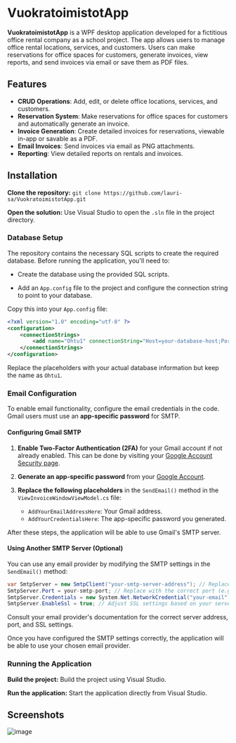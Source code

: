 # VuokratoimistotApp

**VuokratoimistotApp** is a WPF desktop application developed for a fictitious office rental company as a school project. The app allows users to manage office rental locations, services, and customers. Users can make reservations for office spaces for customers, generate invoices, view reports, and send invoices via email or save them as PDF files.

## Features

- **CRUD Operations**: Add, edit, or delete office locations, services, and customers.
- **Reservation System**: Make reservations for office spaces for customers and automatically generate an invoice.
- **Invoice Generation**: Create detailed invoices for reservations, viewable in-app or savable as a PDF.
- **Email Invoices**: Send invoices via email as PNG attachments.
- **Reporting**: View detailed reports on rentals and invoices.

## Installation

**Clone the repository:** `git clone https://github.com/lauri-sa/VuokratoimistotApp.git`

**Open the solution:** Use Visual Studio to open the `.sln` file in the project directory.

### Database Setup

The repository contains the necessary SQL scripts to create the required database. Before running the application, you'll need to:

- Create the database using the provided SQL scripts.

- Add an `App.config` file to the project and configure the connection string to point to your database.

Copy this into your `App.config` file:

```xml
<?xml version="1.0" encoding="utf-8" ?>
<configuration>
    <connectionStrings>
        <add name="Ohtu1" connectionString="Host=your-database-host;Port=3306;Database=your-database-name;Uid=your-username;pwd=your-password;" />
    </connectionStrings>
</configuration>
```
Replace the placeholders with your actual database information but keep the name as `Ohtu1`.

### Email Configuration

To enable email functionality, configure the email credentials in the code. Gmail users must use an **app-specific password** for SMTP.

#### Configuring Gmail SMTP

1. **Enable Two-Factor Authentication (2FA)** for your Gmail account if not already enabled. This can be done by visiting your [Google Account Security page](https://myaccount.google.com/security).

2. **Generate an app-specific password** from your [Google Account](https://myaccount.google.com/apppasswords).

3. **Replace the following placeholders** in the `SendEmail()` method in the `ViewInvoiceWindowViewModel.cs` file:
   - `AddYourEmailAddressHere`: Your Gmail address.
   - `AddYourCredentialsHere`: The app-specific password you generated.

After these steps, the application will be able to use Gmail's SMTP server.

#### Using Another SMTP Server (Optional)

You can use any email provider by modifying the SMTP settings in the `SendEmail()` method:

```csharp
var SmtpServer = new SmtpClient("your-smtp-server-address"); // Replace with your SMTP server
SmtpServer.Port = your-smtp-port; // Replace with the correct port (e.g., 465 for SSL, 587 for TLS)
SmtpServer.Credentials = new System.Net.NetworkCredential("your-email", "your-password"); // Your credentials
SmtpServer.EnableSsl = true; // Adjust SSL settings based on your server requirements
```

Consult your email provider's documentation for the correct server address, port, and SSL settings.

Once you have configured the SMTP settings correctly, the application will be able to use your chosen email provider.

### Running the Application

**Build the project:** Build the project using Visual Studio.

**Run the application:** Start the application directly from Visual Studio.

## Screenshots

![image](https://github.com/user-attachments/assets/3ff28ea2-82df-4a89-bcca-cf9eb7c201f3)
